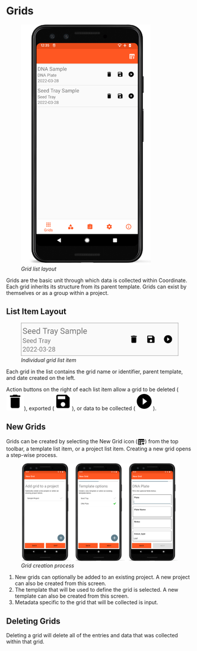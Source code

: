 <link rel="stylesheet" type="text/css" href="_styles/styles.css">

# Grids

<figure class="image">
  <img class="screenshot" src="_static/images/grid_list_framed.png" width="350px"> 
  <figcaption class="screenshot-caption"><i>Grid list layout</i></figcaption> 
</figure>

Grids are the basic unit through which data is collected within Coordinate.
Each grid inherits its structure from its parent template.
Grids can exist by themselves or as a group within a project.

## List Item Layout

<figure class="image">
  <img class="screenshot" src="_static/images/grid_list_item.png" width="600px"> 
  <figcaption class="screenshot-caption"><i>Individual grid list item</i></figcaption> 
</figure>

Each grid in the list contains the grid name or identifier, parent template, and date created on the left.

Action buttons on the right of each list item allow a grid to be deleted (<img class="icon" src="_static/icons/delete.png">), exported (<img class="icon" src="_static/icons/save.png">), or data to be collected (<img class="icon" src="_static/icons/collect.png">).

## New Grids

Grids can be created by selecting the New Grid icon (<img ref="grid-add" style="vertical-align: middle;" src="_static/icons/grid-add.png" width="20px">) from the top toolbar, a template list item, or a project list item.
Creating a new grid opens a step-wise process.

<figure class="image">
  <img class="screenshot" src="_static/images/grid_new_process.png" width="700px"> 
  <figcaption class="screenshot-caption"><i>Grid creation process</i></figcaption> 
</figure>

1.  New grids can optionally be added to an existing project. A new project can also be created from this screen.
2.  The template that will be used to define the grid is selected. A new template can also be created from this screen.
3.  Metadata specific to the grid that will be collected is input.

## Deleting Grids

Deleting a grid will delete all of the entries and data that was collected within that grid.